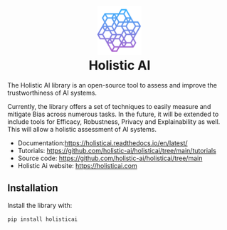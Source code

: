 <h1 align="center">
<img src="docs/holistic_ai.png" width="100">
<br>Holistic AI
</h1>

The Holistic AI library is an open-source tool to assess and improve the trustworthiness of AI systems.  

Currently, the library offers a set of techniques to easily measure and mitigate Bias across numerous tasks. In the future, it will be extended to include tools for Efficacy, Robustness, Privacy and Explainability as well. This will allow a holistic assessment of AI systems.  

- Documentation:https://holisticai.readthedocs.io/en/latest/ 
- Tutorials: https://github.com/holistic-ai/holisticai/tree/main/tutorials
- Source code: https://github.com/holistic-ai/holisticai/tree/main
- Holistic Ai website: https://holisticai.com

## Installation

Install the library with:

    pip install holisticai
